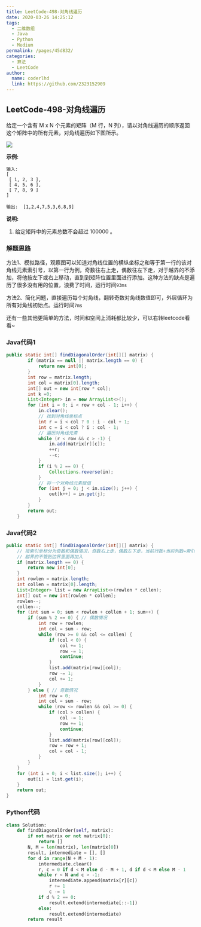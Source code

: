 ```yaml
---
title: LeetCode-498-对角线遍历
date: 2020-03-26 14:25:12
tags: 
  - 二维数组
  - Java
  - Python
  - Medium
permalink: /pages/45d832/
categories: 
  - 算法
  - LeetCode
author: 
  name: coderlhd
  link: https://github.com/2323152909
---
```


## LeetCode-498-对角线遍历

给定一个含有 M x N 个元素的矩阵（M 行，N 列），请以对角线遍历的顺序返回这个矩阵中的所有元素，对角线遍历如下图所示。

![](https://image-1-1257237419.cos.ap-chongqing.myqcloud.com/image_loop.png)

 <!--more-->

**示例:**

```
输入:
[
 [ 1, 2, 3 ],
 [ 4, 5, 6 ],
 [ 7, 8, 9 ]
]

输出:  [1,2,4,7,5,3,6,8,9]
```

**说明:**

1. 给定矩阵中的元素总数不会超过 100000 。

### 解题思路

方法1、模拟路径，观察图可以知道对角线位置的横纵坐标之和等于第一行的该对角线元素索引号，以第一行为例，奇数往右上走，偶数往左下走，对于越界的不添加，将他按左下或右上移动，直到到矩阵位置里面进行添加。这种方法的缺点是遍历了很多没有用的位置，浪费了时间，运行时间`93ms`

方法2、简化问题，直接遍历每个对角线，翻转奇数对角线数值即可，外层循环为所有对角线初始点。运行时间`7ms`

还有一些其他更简单的方法，时间和空间上消耗都比较少，可以右转leetcode看看~

### Java代码1

```java
public static int[] findDiagonalOrder(int[][] matrix) {
        if (matrix == null || matrix.length == 0) {
            return new int[0];
        }
        int row = matrix.length;
        int col = matrix[0].length;
        int[] out = new int[row * col];
        int k =0;
        List<Integer> in = new ArrayList<>();
        for (int i = 0; i < row + col - 1; i++) {
            in.clear();
            // 找到对角线坐标点
            int r = i < col ? 0 : i - col + 1;
            int c = i < col ? i : col - 1;
            // 遍历对角线元素
            while (r < row && c > -1) {
                in.add(matrix[r][c]);
                ++r;
                --c;
            }
            if (i % 2 == 0) {
                Collections.reverse(in);
            }
            // 将一个对角线元素赋值
            for (int j = 0; j < in.size(); j++) {
                out[k++] = in.get(j);
            }
        }
        return out;
    }
```

### Java代码2

```java
public static int[] findDiagonalOrder(int[][] matrix) {
    // 按索引坐标分为奇数和偶数情况，奇数右上走，偶数左下走，当前行数+当前列数=索引值
    // 越界的不管到边界里面再加入
    if (matrix.length == 0) {
        return new int[0];
    }
    int rowlen = matrix.length;
    int collen = matrix[0].length;
    List<Integer> list = new ArrayList<>(rowlen * collen);
    int[] out = new int[rowlen * collen];
    rowlen--;
    collen--;
    for (int sum = 0; sum < rowlen + collen + 1; sum++) {
        if (sum % 2 == 0) { // 偶数情况
            int row = rowlen;
            int col = sum - row;
            while (row >= 0 && col <= collen) {
                if (col < 0) {
                    col += 1;
                    row -= 1;
                    continue;
                }
                list.add(matrix[row][col]);
                row -= 1;
                col += 1;
            }
        } else { // 奇数情况
            int row = 0;
            int col = sum - row;
            while (row <= rowlen && col >= 0) {
                if (col > collen) {
                    col -= 1;
                    row += 1;
                    continue;
                }
                list.add(matrix[row][col]);
                row = row + 1;
                col = col - 1;
            }
        }
    }
    for (int i = 0; i < list.size(); i++) {
        out[i] = list.get(i);
    }
    return out;
}
```

### Python代码

```python
class Solution:
    def findDiagonalOrder(self, matrix):
        if not matrix or not matrix[0]:
            return []
        N, M = len(matrix), len(matrix[0])
        result, intermediate = [], []
        for d in range(N + M - 1):
            intermediate.clear()
            r, c = 0 if d < M else d - M + 1, d if d < M else M - 1
            while r < N and c > -1:
                intermediate.append(matrix[r][c])
                r += 1
                c -= 1
            if d % 2 == 0:
                result.extend(intermediate[::-1])
            else:
                result.extend(intermediate)
        return result
```

